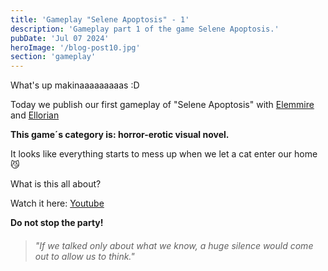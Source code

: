 ```yaml
---
title: 'Gameplay "Selene Apoptosis" - 1'
description: 'Gameplay part 1 of the game Selene Apoptosis.'
pubDate: 'Jul 07 2024'
heroImage: '/blog-post10.jpg'
section: 'gameplay'
---
```


What's up makinaaaaaaaaas :D

Today we publish our first gameplay of "Selene Apoptosis" with <a href="https://www.instagram.com/elemmire1988?utm_source=qr&igsh=MWgwcm84ZmxwaDVmYQ%3D%3D" target="_blank">Elemmire</a> and <a href="https://www.youtube.com/@ellorian_audiolibros" target="_blank">Ellorian</a> 

**This game´s category is: horror-erotic visual novel.**

It looks like everything starts to mess up when we let a cat enter our home &#128572;

What is this all about?

Watch it here:
<a href="https://www.youtube.com/watch?v=ZUxCTWJA-LY" target="_blank">Youtube</a>


**Do not stop the party!**

> ###### "If we talked only about what we know, a huge silence would come out to allow us to think."
